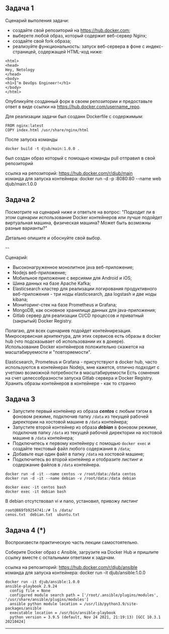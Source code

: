 ## Задача 1

Сценарий выполения задачи:

- создайте свой репозиторий на https://hub.docker.com;
- выберете любой образ, который содержит веб-сервер Nginx;
- создайте свой fork образа;
- реализуйте функциональность:
запуск веб-сервера в фоне с индекс-страницей, содержащей HTML-код ниже:
```
<html>
<head>
Hey, Netology
</head>
<body>
<h1>I’m DevOps Engineer!</h1>
</body>
</html>
```
Опубликуйте созданный форк в своем репозитории и предоставьте ответ в виде ссылки на https://hub.docker.com/username_repo.  

Для реализации задачи был созданн Dockerfile с содержимым:  
```
FROM nginx:latest
COPY index.html /usr/share/nginx/html
```
После запуска команды 
```
docker build -t djub/main:1.0.0 .
```
был создан образ который с помощью команды pull отправил в свой репозиторий  

ссылка на репозиторий: https://hub.docker.com/r/djub/main  
команда для запуска контейнера: docker run -d -p :8080:80 --name web djub/main:1.0.0
## Задача 2

Посмотрите на сценарий ниже и ответьте на вопрос:
"Подходит ли в этом сценарии использование Docker контейнеров или лучше подойдет виртуальная машина, физическая машина? Может быть возможны разные варианты?"

Детально опишите и обоснуйте свой выбор.

--

Сценарий:

- Высоконагруженное монолитное java веб-приложение;   
- Nodejs веб-приложение;
- Мобильное приложение c версиями для Android и iOS;
- Шина данных на базе Apache Kafka;
- Elasticsearch кластер для реализации логирования продуктивного веб-приложения - три ноды elasticsearch, два logstash и две ноды kibana;
- Мониторинг-стек на базе Prometheus и Grafana;
- MongoDB, как основное хранилище данных для java-приложения;
- Gitlab сервер для реализации CI/CD процессов и приватный (закрытый) Docker Registry.  

Полагаю, для всех сценариев подойдет контейнирезация. Микросервисная архитектура, для этих сервисов есть образы в docker hub (что подсказывает об использовании их в докере).  
Использование Docker контейнеров положительно скажется на масштабируемости и "повторяемости".  

Elasticsearch, Prometeus и Grafana - присутствуют в docker hub, часто используются в контейнерах
Nodejs, мне кажется, отлично подходит с учетомо возможной потребности в масштабируемости
Есть сомнения на счет целессобразности запуска Gitlab сервера и Docker Registry. Хранить образы контейнеров в контейнере - как то странно

## Задача 3

- Запустите первый контейнер из образа ***centos*** c любым тэгом в фоновом режиме, подключив папку ```/data``` из текущей рабочей директории на хостовой машине в ```/data``` контейнера;
- Запустите второй контейнер из образа ***debian*** в фоновом режиме, подключив папку ```/data``` из текущей рабочей директории на хостовой машине в ```/data``` контейнера;
- Подключитесь к первому контейнеру с помощью ```docker exec``` и создайте текстовый файл любого содержания в ```/data```;
- Добавьте еще один файл в папку ```/data``` на хостовой машине;
- Подключитесь во второй контейнер и отобразите листинг и содержание файлов в ```/data``` контейнера.  

```
docker run -d -it --name centos -v /root/data:/data centos
docker run -d -it --name debian -v /root/data:/data debian
```
```
docker exec -it centos bash
docker exec -it debian bash
```

В debian отсутствовал vi и nano, установил, привожу листинг
```
root@869fb9254741:/# ls /data/
cenos.txt  debian.txt  ubuntu.txt
```


## Задача 4 (*)

Воспроизвести практическую часть лекции самостоятельно.

Соберите Docker образ с Ansible, загрузите на Docker Hub и пришлите ссылку вместе с остальными ответами к задачам.

ссылка на репозиторий: https://hub.docker.com/r/djub/ansible  
команда для запуска контейнера: docker run -it djub/ansible:1.0.0

```
docker run -it djub/ansible:1.0.0
ansible-playbook 2.9.24
  config file = None
  configured module search path = ['/root/.ansible/plugins/modules', '/usr/share/ansible/plugins/modules']
  ansible python module location = /usr/lib/python3.9/site-packages/ansible
  executable location = /usr/bin/ansible-playbook
  python version = 3.9.5 (default, Nov 24 2021, 21:19:13) [GCC 10.3.1 20210424]
```
---
